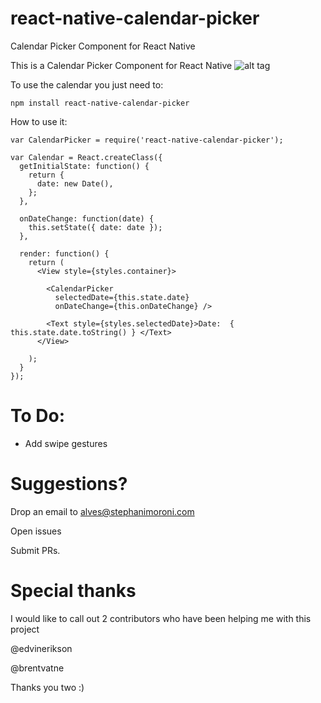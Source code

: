 # react-native-calendar-picker
Calendar Picker Component for React Native


This is a Calendar Picker Component for React Native
![alt tag](https://raw.github.com/stephy/CalendarPicker/master/calendarPicker.gif)

To use the calendar you just need to:

	npm install react-native-calendar-picker

How to use it:

	var CalendarPicker = require('react-native-calendar-picker');

	var Calendar = React.createClass({
	  getInitialState: function() {
	    return {
	      date: new Date(),
	    };
	  },

	  onDateChange: function(date) {
	    this.setState({ date: date });
	  },

	  render: function() {
	    return (
	      <View style={styles.container}>
	      
	        <CalendarPicker 
	          selectedDate={this.state.date}
	          onDateChange={this.onDateChange} />

	        <Text style={styles.selectedDate}>Date:  { this.state.date.toString() } </Text>
	      </View>
	      
	    );
	  }
	});


# To Do:

- Add swipe gestures


# Suggestions?

Drop an email to alves@stephanimoroni.com

Open issues

Submit PRs.


# Special thanks

I would like to call out 2 contributors who have been helping me with this project

@edvinerikson

@brentvatne

Thanks you two :)